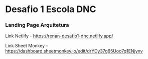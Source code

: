 # Desafio 1 Escola DNC
### Landing Page Arquitetura


Link Netlify - https://renan-desafio1-dnc.netlify.app/

Link Sheet Monkey - https://dashboard.sheetmonkey.io/edit/drYDy37g65Uoo7q1ENjynv
